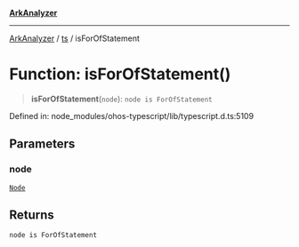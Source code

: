 [**ArkAnalyzer**](../../../../README.md)

***

[ArkAnalyzer](../../../../globals.md) / [ts](../README.md) / isForOfStatement

# Function: isForOfStatement()

> **isForOfStatement**(`node`): `node is ForOfStatement`

Defined in: node\_modules/ohos-typescript/lib/typescript.d.ts:5109

## Parameters

### node

[`Node`](../interfaces/Node.md)

## Returns

`node is ForOfStatement`
